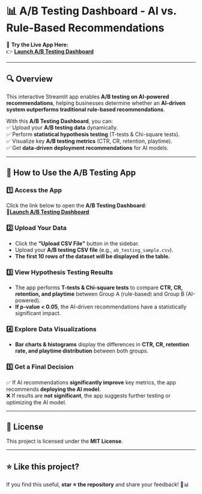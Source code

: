 # 📊 A/B Testing Dashboard - AI vs. Rule-Based Recommendations  

🚀 **Try the Live App Here:**  
👉 **[Launch A/B Testing Dashboard](https://a-b-testing-hngdp4retx3vca8mscsrmk.streamlit.app/)**

---

## 🔍 Overview  
This interactive Streamlit app enables **A/B testing on AI-powered recommendations**, helping businesses determine whether an **AI-driven system outperforms traditional rule-based recommendations**.  

With this **A/B Testing Dashboard**, you can:  
✅ Upload your **A/B testing data** dynamically.  
✅ Perform **statistical hypothesis testing** (T-tests & Chi-square tests).  
✅ Visualize key **A/B testing metrics** (CTR, CR, retention, playtime).  
✅ Get **data-driven deployment recommendations** for AI models.  

---

## 🚀 How to Use the A/B Testing App  

### **1️⃣ Access the App**  
Click the link below to open the **A/B Testing Dashboard**:  
🔗**[Launch A/B Testing Dashboard](https://a-b-testing-hngdp4retx3vca8mscsrmk.streamlit.app/)**    

### **2️⃣ Upload Your Data**  
- Click the **"Upload CSV File"** button in the sidebar.  
- Upload your **A/B testing CSV file** (e.g., `ab_testing_sample.csv`).  
- **The first 10 rows of the dataset will be displayed in the table.**  

### **3️⃣ View Hypothesis Testing Results**  
- The app performs **T-tests & Chi-square tests** to compare **CTR, CR, retention, and playtime** between Group A (rule-based) and Group B (AI-powered).  
- **If p-value < 0.05**, the AI-driven recommendations have a statistically significant impact.  

### **4️⃣ Explore Data Visualizations**  
- **Bar charts & histograms** display the differences in **CTR, CR, retention rate, and playtime distribution** between both groups.  

### **5️⃣ Get a Final Decision**  
✅ If AI recommendations **significantly improve** key metrics, the app recommends **deploying the AI model**.  
❌ If results are **not significant**, the app suggests further testing or optimizing the AI model.  

---

## 📜 License  
This project is licensed under the **MIT License**.  

---

## ⭐ Like this project?  
If you find this useful, **star ⭐ the repository** and share your feedback! 🚀📊  
